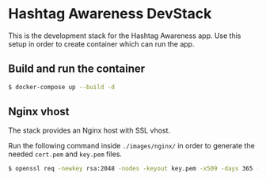# Hashtag Awareness DevStack

This is the development stack for the Hashtag Awareness app.
Use this setup in order to create container which can run the app.

## Build and run the container

```sh
$ docker-compose up --build -d
```

## Nginx vhost

The stack provides an Nginx host with SSL vhost.

Run the following command inside `./images/nginx/` in order to generate the needed `cert.pem` and `key.pem` files.

```sh
$ openssl req -newkey rsa:2048 -nodes -keyout key.pem -x509 -days 365 -out cert.pem
```